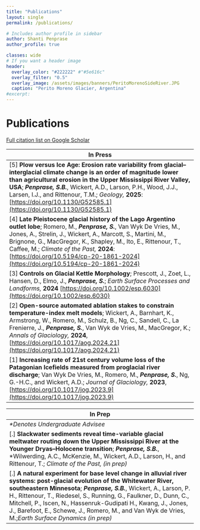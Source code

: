 ```yaml
---
title: "Publications"
layout: single
permalink: /publications/

# Includes author profile in sidebar
author: Shanti Penprase
author_profile: true

classes: wide
# If you want a header image
header:
  overlay_color: "#222222" #"#5e616c"
  overlay_filter: "0.5"
  overlay_image: /assets/images/banners/PeritoMorenoSideRiver.JPG
  caption: "Perito Moreno Glacier, Argentina"
#excerpt: 
---
```

# Publications
[Full citation list on Google Scholar](https://scholar.google.com/citations?user=Kjo77TIAAAAJ&hl=en)<br>

| In Press | 
| ------- | 
|[5] **Plow versus Ice Age: Erosion rate variability from glacial–interglacial climate change is an order of magnitude lower than agricultural erosion in the Upper Mississippi River Valley, USA**; <i>**Penprase, S.B.**</i>, Wickert, A.D., Larson, P.H., Wood, J.J., Larsen, I.J., and Rittenour, T.M.;<i> Geology,</i> **2025**: [https://doi.org/10.1130/G52585.1](https://doi.org/10.1130/G52585.1)| 
|[4] **Late Pleistocene glacial history of the Lago Argentino outlet lobe**; Romero, M., <i>**Penprase, S.**</i>, Van Wyk De Vries, M., Jones, A., Strelin, J., Wickert, A., Marcott, S., Martini, M., Brignone, G., MacGregor, K., Shapley, M., Ito, E., Rittenour, T., Caffee, M.; <i>Climate of the Past,</i> **2024**:[https://doi.org/10.5194/cp-20-1861-2024](https://doi.org/10.5194/cp-20-1861-2024)|
|[3] **Controls on Glacial Kettle Morphology**; Prescott, J., Zoet, L., Hansen, D., Elmo, J., <i>**Penprase, S.**</i>; <i>Earth Surface Processes and Landforms,</i> **2024** [https://doi.org/10.1002/esp.6030](https://doi.org/10.1002/esp.6030)|
|[2] **Open-source automated ablation stakes to constrain temperature-index melt models**; Wickert, A., Barnhart, K., Armstrong, W., Romero, M., Schulz, B., Ng, C., Sandell, C., La Frenierre, J., <i>**Penprase, S.**</i>, Van Wyk de Vries, M., MacGregor, K.; <i> Annals of Glaciology,</i> **2024**, [https://doi.org/10.1017/aog.2024.21](https://doi.org/10.1017/aog.2024.21)|
|[1] **Increasing rate of 21st century volume loss of the Patagonian Icefields measured from proglacial river discharge**; Van Wyk De Vries, M., Romero, M., <i>**Penprase, S.**</i>, Ng, G.-H.C., and Wickert, A.D.; <i>Journal of Glaciology,</i> **2023**, [https://doi.org/10.1017/jog.2023.9](https://doi.org/10.1017/jog.2023.9)|
 


| In Prep | 
| ------- | 
|<i>*Denotes Undergraduate Advisee</i>|
|[.] **Slackwater sediments reveal time-variable glacial meltwater routing down the Upper Mississippi River at the Younger Dryas–Holocene transition**; <i>**Penprase, S.B.**</i>, *Wilwerding, A.C., McKenzie, M., Wickert, A.D., Larson, H., and Rittenour, T.; <i>Climate of the Past, (in prep)</i> |
|[.] **A natural experiment for base level change in alluvial river systems: post-glacial evolution of the Whitewater River, southeastern Minnesota**; <i>**Penprase, S.B.**</i>, Wickert, A., Larson, P. H., Rittenour, T., Riedesel, S., Running, G., Faulkner, D., Dunn, C., Mitchell, P., Iscen, N., Hassenruk-Gudipati H., Kwang, J., Jones, J., Barefoot, E., Schewe, J., Romero, M., and Van Wyk de Vries, M.;<i>Earth Surface Dynamics (in prep)</i>|